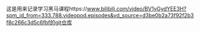 这是用来记录学习黑马课程https://www.bilibili.com/video/BV1yGydYEE3H?spm_id_from=333.788.videopod.episodes&vd_source=d3be0b2a73f92f2b3f8c266c3d5c6fbf的git仓库
